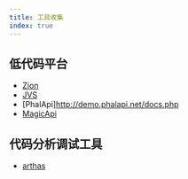 ```yaml
---
title: 工具收集
index: true
---
```


## 低代码平台
- [Zion](https://www.functorz.com/)
- [JVS](https://gitee.com/software-minister)
- [PhalApi]http://demo.phalapi.net/docs.php
- [MagicApi](https://gitee.com/ssssssss-team/magic-api)

## 代码分析调试工具
- [arthas](./arthas/README.md)